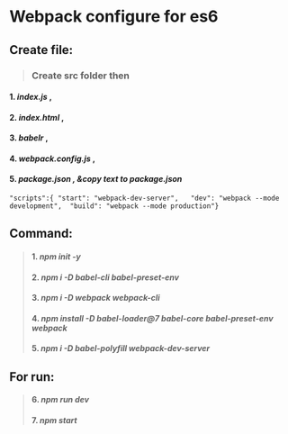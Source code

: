 # Webpack configure for es6

## Create file:
> ### Create src folder then 
#### 1. *index.js* ,                               
#### 2. *index.html* ,                              
#### 3. *babelr* ,                                 
#### 4. *webpack.config.js* ,                     
#### 5. *package.json , &copy text to package.json*

``"scripts":{
      "start": "webpack-dev-server",  
      "dev": "webpack --mode development", 
      "build": "webpack --mode production"}``
## Command:
> #### 1. *npm init -y*
> #### 2. *npm i -D babel-cli babel-preset-env*
> #### 3. *npm i -D webpack webpack-cli*
> #### 4. *npm install -D babel-loader@7 babel-core babel-preset-env webpack*
> #### 5. *npm i -D babel-polyfill webpack-dev-server*

## For run: 
> #### 6. *npm run dev*
> #### 7. *npm start*
